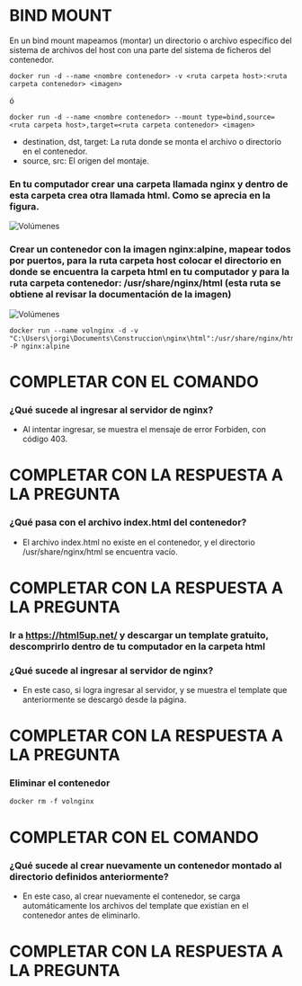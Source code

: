 # BIND MOUNT
En un bind mount mapeamos (montar) un directorio o archivo específico del sistema de archivos del host con una parte del sistema de ficheros del contenedor.

```
docker run -d --name <nombre contenedor> -v <ruta carpeta host>:<ruta carpeta contenedor> <imagen> 
```
ó
```
docker run -d --name <nombre contenedor> --mount type=bind,source=<ruta carpeta host>,target=<ruta carpeta contenedor> <imagen>
```
- destination, dst, target: La ruta donde se monta el archivo o directorio en el contenedor.
- source, src: El origen del montaje.
  
### En tu computador crear una carpeta llamada nginx y dentro de esta carpeta crea otra llamada html. Como se aprecia en la figura.
![Volúmenes](directorio.PNG)

### Crear un contenedor con la imagen nginx:alpine, mapear todos por puertos, para la ruta carpeta host colocar el directorio en donde se encuentra la carpeta html en tu computador y para la ruta carpeta contenedor: /usr/share/nginx/html (esta ruta se obtiene al revisar la documentación de la imagen)
![Volúmenes](volumen-host.PNG)

```
docker run --name volnginx -d -v "C:\Users\jorgi\Documents\Construccion\nginx\html":/usr/share/nginx/html -P nginx:alpine
```
# COMPLETAR CON EL COMANDO

### ¿Qué sucede al ingresar al servidor de nginx?

- Al intentar ingresar, se muestra el mensaje de error Forbiden, con código 403.
# COMPLETAR CON LA RESPUESTA A LA PREGUNTA

### ¿Qué pasa con el archivo index.html del contenedor?

- El archivo index.html no existe en el contenedor, y el directorio /usr/share/nginx/html se encuentra vacío.
# COMPLETAR CON LA RESPUESTA A LA PREGUNTA

### Ir a https://html5up.net/ y descargar un template gratuito, descomprirlo dentro de tu computador en la carpeta html
### ¿Qué sucede al ingresar al servidor de nginx?

- En este caso, si logra ingresar al servidor, y se muestra el template que anteriormente se descargó desde la página.
# COMPLETAR CON LA RESPUESTA A LA PREGUNTA

### Eliminar el contenedor

```
docker rm -f volnginx
```
# COMPLETAR CON EL COMANDO

### ¿Qué sucede al crear nuevamente un contenedor montado al directorio definidos anteriormente?

- En este caso, al crear nuevamente el contenedor, se carga automáticamente los archivos del template que existían en el contenedor antes de eliminarlo. 
# COMPLETAR CON LA RESPUESTA A LA PREGUNTA


